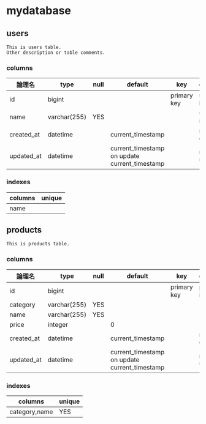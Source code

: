 # mydatabase

## users
```
This is users table.
Other description or table comments.
```
### columns
| 論理名 | type | null | default | key | comment |
| --- | --- | --- | --- | --- | --- |
|id|bigint|||primary key|user identifier|
|name|varchar(255)|YES|||user name|
| created_at | datetime ||current_timestamp||record created.|
| updated_at | datetime ||current_timestamp on update current_timestamp||record updated.|

### indexes
|columns|unique|
| --- | --- |
|name||

## products
```
This is products table.
```

### columns
|  論理名  |  type  |null|default|key|comment|
| --- | --- | --- | --- | --- | --- |
|id|bigint|||primary key|product identifier|
|category|varchar(255)|YES||||
|name|varchar(255)|YES||||
|price|integer||0|||
| created_at | datetime ||current_timestamp||record created.|
| updated_at | datetime ||current_timestamp on update current_timestamp||record updated.|

### indexes
|columns|unique|
| --- | --- |
|category,name|YES|


